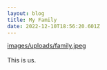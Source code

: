 ```yaml
---
layout: blog
title: My Family
date: 2022-12-10T18:56:20.601Z
---
```

[images/uploads/family.jpeg](images/uploads/family.jpeg)\
\
T﻿his is us.